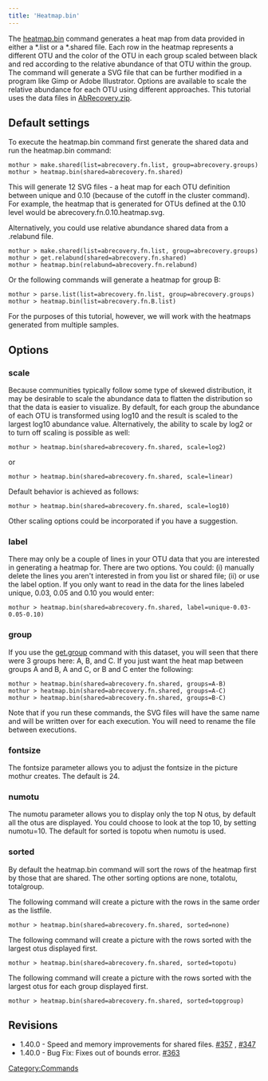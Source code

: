 ```yaml
---
title: 'Heatmap.bin'
---
```

The [heatmap.bin](heatmap.bin) command generates a heat map
from data provided in either a \*.list or a \*.shared file. Each row in
the heatmap represents a different OTU and the color of the OTU in each
group scaled between black and red according to the relative abundance
of that OTU within the group. The command will generate a SVG file that
can be further modified in a program like Gimp or Adobe Illustrator.
Options are available to scale the relative abundance for each OTU using
different approaches. This tutorial uses the data files in [
AbRecovery.zip](Media:AbRecovery.zip).

## Default settings

To execute the heatmap.bin command first generate the shared data and
run the heatmap.bin command:

    mothur > make.shared(list=abrecovery.fn.list, group=abrecovery.groups)
    mothur > heatmap.bin(shared=abrecovery.fn.shared)

This will generate 12 SVG files - a heat map for each OTU definition
between unique and 0.10 (because of the cutoff in the cluster command).
For example, the heatmap that is generated for OTUs defined at the 0.10
level would be abrecovery.fn.0.10.heatmap.svg.

Alternatively, you could use relative abundance shared data from a
.relabund file.

    mothur > make.shared(list=abrecovery.fn.list, group=abrecovery.groups)
    mothur > get.relabund(shared=abrecovery.fn.shared)
    mothur > heatmap.bin(relabund=abrecovery.fn.relabund)

Or the following commands will generate a heatmap for group B:

    mothur > parse.list(list=abrecovery.fn.list, group=abrecovery.groups)
    mothur > heatmap.bin(list=abrecovery.fn.B.list)

For the purposes of this tutorial, however, we will work with the
heatmaps generated from multiple samples.

## Options

### scale

Because communities typically follow some type of skewed distribution,
it may be desirable to scale the abundance data to flatten the
distribution so that the data is easier to visualize. By default, for
each group the abundance of each OTU is transformed using log10 and the
result is scaled to the largest log10 abundance value. Alternatively,
the ability to scale by log2 or to turn off scaling is possible as well:

    mothur > heatmap.bin(shared=abrecovery.fn.shared, scale=log2)

or

    mothur > heatmap.bin(shared=abrecovery.fn.shared, scale=linear)

Default behavior is achieved as follows:

    mothur > heatmap.bin(shared=abrecovery.fn.shared, scale=log10)

Other scaling options could be incorporated if you have a suggestion.

### label

There may only be a couple of lines in your OTU data that you are
interested in generating a heatmap for. There are two options. You
could: (i) manually delete the lines you aren\'t interested in from you
list or shared file; (ii) or use the label option. If you only want to
read in the data for the lines labeled unique, 0.03, 0.05 and 0.10 you
would enter:

    mothur > heatmap.bin(shared=abrecovery.fn.shared, label=unique-0.03-0.05-0.10)

### group

If you use the [get.group](get.group) command with this
dataset, you will seen that there were 3 groups here: A, B, and C. If
you just want the heat map between groups A and B, A and C, or B and C
enter the following:

    mothur > heatmap.bin(shared=abrecovery.fn.shared, groups=A-B)
    mothur > heatmap.bin(shared=abrecovery.fn.shared, groups=A-C)
    mothur > heatmap.bin(shared=abrecovery.fn.shared, groups=B-C)

Note that if you run these commands, the SVG files will have the same
name and will be written over for each execution. You will need to
rename the file between executions.

### fontsize

The fontsize parameter allows you to adjust the fontsize in the picture
mothur creates. The default is 24.

### numotu

The numotu parameter allows you to display only the top N otus, by
default all the otus are displayed. You could choose to look at the top
10, by setting numotu=10. The default for sorted is topotu when numotu
is used.

### sorted

By default the heatmap.bin command will sort the rows of the heatmap
first by those that are shared. The other sorting options are none,
totalotu, totalgroup.

The following command will create a picture with the rows in the same
order as the listfile.

    mothur > heatmap.bin(shared=abrecovery.fn.shared, sorted=none)

The following command will create a picture with the rows sorted with
the largest otus displayed first.

    mothur > heatmap.bin(shared=abrecovery.fn.shared, sorted=topotu)

The following command will create a picture with the rows sorted with
the largest otus for each group displayed first.

    mothur > heatmap.bin(shared=abrecovery.fn.shared, sorted=topgroup)

## Revisions

-   1.40.0 - Speed and memory improvements for shared files.
    [\#357](https://github.com/mothur/mothur/issues/357) ,
    [\#347](https://github.com/mothur/mothur/issues/347)
-   1.40.0 - Bug Fix: Fixes out of bounds error.
    [\#363](https://github.com/mothur/mothur/issues/363)

[Category:Commands](Category:Commands)
